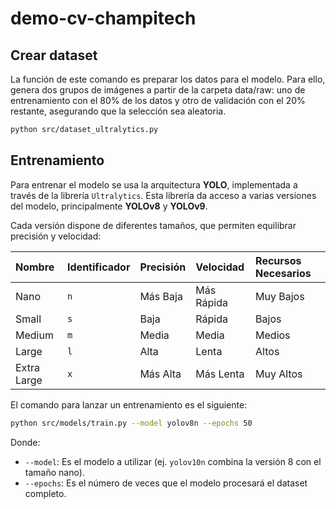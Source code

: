 
# demo-cv-champitech
  

## Crear dataset

  

La función de este comando es preparar los datos para el modelo. Para ello, genera dos grupos de imágenes a partir de la carpeta data/raw: uno de entrenamiento con el 80% de los datos y otro de validación con el 20% restante, asegurando que la selección sea aleatoria.

```bash
python src/dataset_ultralytics.py
```

  

## Entrenamiento
Para entrenar el modelo se usa la arquitectura **YOLO**, implementada a través de la librería `Ultralytics`. Esta librería da acceso a varias versiones del modelo, principalmente **YOLOv8** y **YOLOv9**.

Cada versión dispone de diferentes tamaños, que permiten equilibrar precisión y velocidad:

| Nombre      | Identificador | Precisión | Velocidad  | Recursos Necesarios |
| :---------- | :------------ | :-------- | :--------- | :------------------ |
| Nano        | `n`           | Más Baja  | Más Rápida | Muy Bajos           |
| Small       | `s`           | Baja      | Rápida     | Bajos               |
| Medium      | `m`           | Media     | Media      | Medios              |
| Large       | `l`           | Alta      | Lenta      | Altos               |
| Extra Large | `x`           | Más Alta  | Más Lenta  | Muy Altos           |

El comando para lanzar un entrenamiento es el siguiente:

```bash
python src/models/train.py --model yolov8n --epochs 50
```

Donde:
- `--model`: Es el modelo a utilizar (ej. `yolov10n` combina la versión 8 con el tamaño nano).
- `--epochs`: Es el número de veces que el modelo procesará el dataset completo.

